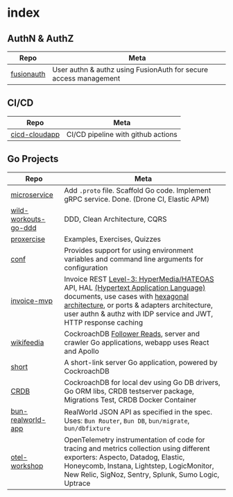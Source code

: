 # index

##  AuthN & AuthZ
| Repo | Meta |
|---|---|
| [fusionauth](https://github.com/tullo/fusionauth) | User authn & authz using FusionAuth for secure access management |

## CI/CD
| Repo | Meta |
|---|---|
| [cicd-cloudapp](https://github.com/tullo/cicd-cloudapp) | CI/CD pipeline with github actions |


## Go Projects
| Repo | Meta |
|---|---|
| [microservice](https://github.com/tullo/microservice) | Add `.proto` file. Scaffold Go code. Implement gRPC service. Done. (Drone CI, Elastic APM) |
| [wild-workouts-go-ddd](https://github.com/tullo/wild-workouts-go-ddd-example) | DDD, Clean Architecture, CQRS |
| [proxercise](https://github.com/tullo/proxercise/tree/main/go) | Examples, Exercises, Quizzes |
| [conf](https://github.com/tullo/conf) | Provides support for using environment variables and command line arguments for configuration   |
| [invoice-mvp](https://github.com/tullo/invoice-mvp) | Invoice REST [Level-3: HyperMedia/HATEOAS](https://devopedia.org/richardson-maturity-model) API, HAL [(Hypertext Application Language)](https://stateless.group/hal_specification.html) documents, use cases with [hexagonal architecture](https://blog.cleancoder.com/uncle-bob/2012/08/13/the-clean-architecture.html), or ports & adapters architecture, user authn & authz with IDP service and JWT, HTTP response caching|
| [wikifeedia](https://github.com/tullo/wikifeedia) | CockroachDB [Follower Reads](https://www.cockroachlabs.com/docs/stable/topology-follower-reads.html), server and crawler Go applications, webapp uses React and Apollo|
| [short](https://github.com/tullo/short) | A short-link server Go application, powered by CockroachDB|
| [CRDB](https://github.com/tullo/crdb) | CockroachDB for local dev using Go DB drivers, Go ORM libs, CRDB testserver package, Migrations Test, CRDB Docker Container |
| [bun-realworld-app](https://github.com/tullo/bun-realworld-app) | RealWorld JSON API as specified in the spec. Uses: `Bun Router`, `Bun DB`, `bun/migrate`, `bun/dbfixture` |
| [otel-workshop](https://github.com/tullo/otel-workshop) | OpenTelemetry instrumentation of code for tracing and metrics collection using different exporters: Aspecto, Datadog, Elastic, Honeycomb, Instana, Lightstep, LogicMonitor, New Relic, SigNoz, Sentry, Splunk, Sumo Logic, Uptrace |
